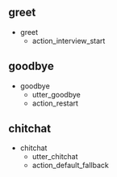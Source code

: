 ## greet
* greet
    - action_interview_start
## goodbye
* goodbye
    - utter_goodbye
    - action_restart
## chitchat
* chitchat
    - utter_chitchat
    - action_default_fallback
